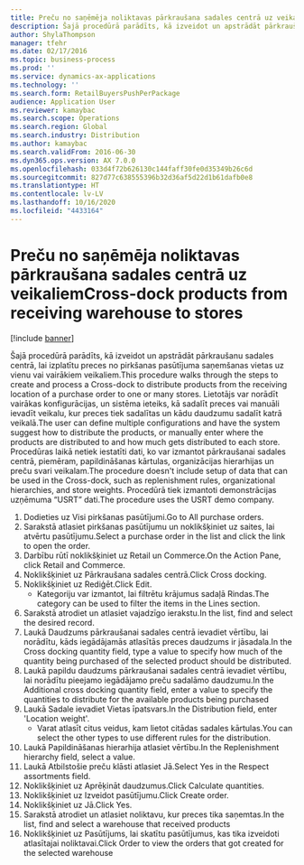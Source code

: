 ```yaml
---
title: Preču no saņēmēja noliktavas pārkraušana sadales centrā uz veikaliem
description: Šajā procedūrā parādīts, kā izveidot un apstrādāt pārkraušanu sadales centrā, lai izplatītu preces no pirkšanas pasūtījuma saņemšanas vietas uz vienu vai vairākiem veikaliem.
author: ShylaThompson
manager: tfehr
ms.date: 02/17/2016
ms.topic: business-process
ms.prod: ''
ms.service: dynamics-ax-applications
ms.technology: ''
ms.search.form: RetailBuyersPushPerPackage
audience: Application User
ms.reviewer: kamaybac
ms.search.scope: Operations
ms.search.region: Global
ms.search.industry: Distribution
ms.author: kamaybac
ms.search.validFrom: 2016-06-30
ms.dyn365.ops.version: AX 7.0.0
ms.openlocfilehash: 033d4f72b626130c144faff30fe0d35349b26c6d
ms.sourcegitcommit: 827d77c638555396b32d36af5d22d1b61dafb0e8
ms.translationtype: HT
ms.contentlocale: lv-LV
ms.lasthandoff: 10/16/2020
ms.locfileid: "4433164"
---
```

# <a name="cross-dock-products-from-receiving-warehouse-to-stores"></a><span data-ttu-id="21ced-103">Preču no saņēmēja noliktavas pārkraušana sadales centrā uz veikaliem</span><span class="sxs-lookup"><span data-stu-id="21ced-103">Cross-dock products from receiving warehouse to stores</span></span>

[!include [banner](../../includes/banner.md)]

<span data-ttu-id="21ced-104">Šajā procedūrā parādīts, kā izveidot un apstrādāt pārkraušanu sadales centrā, lai izplatītu preces no pirkšanas pasūtījuma saņemšanas vietas uz vienu vai vairākiem veikaliem.</span><span class="sxs-lookup"><span data-stu-id="21ced-104">This procedure walks through the steps to create and process a Cross-dock to distribute products from the receiving location of a purchase order to one or many stores.</span></span> <span data-ttu-id="21ced-105">Lietotājs var norādīt vairākas konfigurācijas, un sistēma ieteiks, kā sadalīt preces vai manuāli ievadīt veikalu, kur preces tiek sadalītas un kādu daudzumu sadalīt katrā veikalā.</span><span class="sxs-lookup"><span data-stu-id="21ced-105">The user can define multiple configurations and have the system suggest how to distribute the products, or manually enter where the products are distributed to and how much gets distributed to each store.</span></span> <span data-ttu-id="21ced-106">Procedūras laikā netiek iestatīti dati, ko var izmantot pārkraušanai sadales centrā, piemēram, papildināšanas kārtulas, organizācijas hierarhijas un preču svari veikalam.</span><span class="sxs-lookup"><span data-stu-id="21ced-106">The procedure doesn't include setup of data that can be used in the Cross-dock, such as replenishment rules, organizational hierarchies, and store weights.</span></span> <span data-ttu-id="21ced-107">Procedūrā tiek izmantoti demonstrācijas uzņēmuma “USRT” dati.</span><span class="sxs-lookup"><span data-stu-id="21ced-107">The procedure uses the USRT demo company.</span></span>

1. <span data-ttu-id="21ced-108">Dodieties uz Visi pirkšanas pasūtījumi.</span><span class="sxs-lookup"><span data-stu-id="21ced-108">Go to All purchase orders.</span></span>
2. <span data-ttu-id="21ced-109">Sarakstā atlasiet pirkšanas pasūtījumu un noklikšķiniet uz saites, lai atvērtu pasūtījumu.</span><span class="sxs-lookup"><span data-stu-id="21ced-109">Select a purchase order in the list and click the link to open the order.</span></span>
3. <span data-ttu-id="21ced-110">Darbību rūtī noklikšķiniet uz Retail un Commerce.</span><span class="sxs-lookup"><span data-stu-id="21ced-110">On the Action Pane, click Retail and Commerce.</span></span>
4. <span data-ttu-id="21ced-111">Noklikšķiniet uz Pārkraušana sadales centrā.</span><span class="sxs-lookup"><span data-stu-id="21ced-111">Click Cross docking.</span></span>
5. <span data-ttu-id="21ced-112">Noklikšķiniet uz Rediģēt.</span><span class="sxs-lookup"><span data-stu-id="21ced-112">Click Edit.</span></span>
    * <span data-ttu-id="21ced-113">Kategoriju var izmantot, lai filtrētu krājumus sadaļā Rindas.</span><span class="sxs-lookup"><span data-stu-id="21ced-113">The category can be used to filter the items in the Lines section.</span></span>  
6. <span data-ttu-id="21ced-114">Sarakstā atrodiet un atlasiet vajadzīgo ierakstu.</span><span class="sxs-lookup"><span data-stu-id="21ced-114">In the list, find and select the desired record.</span></span>
7. <span data-ttu-id="21ced-115">Laukā Daudzums pārkraušanai sadales centrā ievadiet vērtību, lai norādītu, kāds iegādājamās atlasītās preces daudzums ir jāsadala.</span><span class="sxs-lookup"><span data-stu-id="21ced-115">In the Cross docking quantity field, type a value to specify how much of the quantity being purchased of the selected product should be distributed.</span></span>
8. <span data-ttu-id="21ced-116">Laukā papildu daudzums pārkraušanai sadales centrā ievadiet vērtību, lai norādītu pieejamo iegādājamo preču sadalāmo daudzumu.</span><span class="sxs-lookup"><span data-stu-id="21ced-116">In the Additional cross docking quantity field, enter a value to specify the quantities to distribute for the available products being purchased</span></span>
9. <span data-ttu-id="21ced-117">Laukā Sadale ievadiet Vietas īpatsvars.</span><span class="sxs-lookup"><span data-stu-id="21ced-117">In the Distribution field, enter 'Location weight'.</span></span>
    * <span data-ttu-id="21ced-118">Varat atlasīt citus veidus, kam lietot citādas sadales kārtulas.</span><span class="sxs-lookup"><span data-stu-id="21ced-118">You can select the other types to use different rules for the distribution.</span></span>  
10. <span data-ttu-id="21ced-119">Laukā Papildināšanas hierarhija atlasiet vērtību.</span><span class="sxs-lookup"><span data-stu-id="21ced-119">In the Replenishment hierarchy field, select a value.</span></span>
11. <span data-ttu-id="21ced-120">Laukā Atbilstošie preču klāsti atlasiet Jā.</span><span class="sxs-lookup"><span data-stu-id="21ced-120">Select Yes in the Respect assortments field.</span></span>
12. <span data-ttu-id="21ced-121">Noklikšķiniet uz Aprēķināt daudzumus.</span><span class="sxs-lookup"><span data-stu-id="21ced-121">Click Calculate quantities.</span></span>
13. <span data-ttu-id="21ced-122">Noklikšķiniet uz Izveidot pasūtījumu.</span><span class="sxs-lookup"><span data-stu-id="21ced-122">Click Create order.</span></span>
14. <span data-ttu-id="21ced-123">Noklikšķiniet uz Jā.</span><span class="sxs-lookup"><span data-stu-id="21ced-123">Click Yes.</span></span>
15. <span data-ttu-id="21ced-124">Sarakstā atrodiet un atlasiet noliktavu, kur preces tika saņemtas.</span><span class="sxs-lookup"><span data-stu-id="21ced-124">In the list, find and select a warehouse that received products</span></span>
16. <span data-ttu-id="21ced-125">Noklikšķiniet uz Pasūtījums, lai skatītu pasūtījumus, kas tika izveidoti atlasītajai noliktavai.</span><span class="sxs-lookup"><span data-stu-id="21ced-125">Click Order to view the orders that got created for the selected warehouse</span></span>

